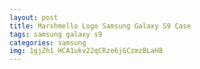 ```yaml
---
layout: post
title: Marshmello Logo Samsung Galaxy S9 Case
tags: samsung galaxy s9
categories: samsung
img: 1gjZh1_HCA1ukv22qCRze6jGCzmzBLaH8
---
```

